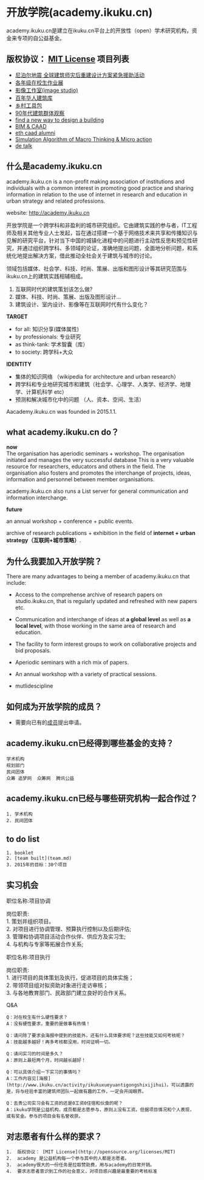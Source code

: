 # 开放学院(academy.ikuku.cn)
academy.ikuku.cn是建立在ikuku.cn平台上的开放性（open）学术研究机构，资金来专项的自公益基金。  

版权协议： [MIT License](http://opensource.org/licenses/MIT)
 **项目列表**
-----  

* [尼泊尔地震
全球建筑师灾后重建设计方案紧急援助活动](cases/GARS-NEPAL.md)
* [各年级在校生作业展](cases/study.md)
* [影像工作室(image studio)](cases/imagestudio.md)
* [百年华人建筑库](cases/100.md)
* [乡村工具包](cases/vallage.md)
* [90年代建筑群体观察](cases/90s.md)
* [find a new way to design a building](README.md)  
* [BIM & CAAD](https://github.com/caadxyz/bim)
* [eth caad alumni](cases/ethcaad.md)
* [Simulation Algorithm of Macro Thinking & Micro action](https://github.com/caadxyz/Macro-Thinking-Micro-action)
* [de talk](cases/detalk.md)



**什么是academy.ikuku.cn**
--------


academy.ikuku.cn is a non-profit making association of institutions and individuals with a common interest in promoting good practice and sharing information in relation to the use of internet in research and education in urban strategy and related professions.   

website: http://academy.ikuku.cn

开放学院是一个跨学科和非盈利的城市研究组织。它由建筑实践的参与者，IT工程师及相关其他专业人士发起，旨在通过搭建一个基于网络技术来共享和传播知识与见解的研究平台，针对当下中国的城镇化进程中的问题进行主动性反思和预见性研究，并通过组织跨学科、多领域的论证，准确地提出问题，全面地分析问题，和系统化地提出解决方案，借此推动全社会关于建筑与城市的讨论。

领域包括媒体、社会学、科技、时尚、策展、出版和图形设计等其研究范围与ikuku.cn上的建筑实践相辅相成。

1. 互联网时代的建筑策划该怎么做?  
2. 媒体、科技、时尚、策展、出版及图形设计...  
3. 建筑设计、室内设计、影像等在互联网时代有什么变化？    


**TARGET**
* for all: 知识分享(媒体属性)
* by professionals: 专业研究
* as think-tank: 学术智囊（库）
* to society: 跨学科+大众

**IDENTITY**
* 集体的知识网络 （wikipedia for architecture and urban research）
* 跨学科和专业地研究城市和建筑（社会学、心理学、人类学、经济学、地理学、计算机科学 etc）
* 预测和解决城市化中的问题  （人、资本、空间、生活）

Aacademy.ikuku.cn was founded in 2015.1.1.



**what academy.ikuku.cn do？**
--------

**now**  
The organisation has aperiodic seminars + workshop.  The organisation initiated and manages the very successful database  This is a very valuable resource for researchers, educators and others in the field. The organisation also fosters and promotes the interchange of projects, ideas, information and personnel between member organisations.

academy.ikuku.cn also runs a List server for general communication and information interchange.

**future**

an annual workshop + conference + public events.

archive of research publications + exhibition in the field of **internet + urban strategy（互联网+城市策略）**.



**为什么我要加入开放学院？**
--------

There are many advantages to being a member of academy.ikuku.cn that include:

* Access to the comprehense archive of research papers on studio.ikuku.cn, that is regularly updated and refreshed with new papers etc.  

* Communication and interchange of ideas at **a global level** as well as **a local level**, with those working in the same area of research and education.  

* The facility to form interest groups to work on collaborative projects and bid proposals.  

* Aperiodic seminars with a rich mix of papers.  

* An annual workshop with a variety of practical sessions.  

* mutlidescipline



**如何成为开放学院的成员？** 
----- 

* 需要向已有的[成员](team.md)提出申请。


**academy.ikuku.cn已经得到哪些基金的支持？**  
-----
    学术机构  
    规划部门  
    民间团体  
    众筹 追梦网  众筹网  腾讯公益  

**academy.ikuku.cn已经与哪些研究机构一起合作过？**  
-----
    1. 学术机构   
    2. 民间团体 


**to do list**
--------
    1. booklet
    2. [team built](team.md)
    3. 2015年的目标：30个项目   

**实习机会**
-------

职位名称:项目协调   

岗位职责:  
    1.  策划并组织项目。   
    2.  对项目进行协调管理、预算执行控制以及后期评估;   
    3.  管理和协调项目活动合作伙伴、供应方及实习生;   
    4.  与机构与专家等拓展合作关系;   


职位名称:项目执行    

岗位职责:  
    1.  进行项目的具体策划及执行，促进项目的具体实施；  
    2.  带领项目组对拟资助对象进行走访审核；  
    3.  与各地教育部门、民政部门建立良好的合作关系。  

Q&A

    Q：对在校生有什么硬性要求？  
    A：没有硬性要求，重要的是做事有热情！  
    
    Q：请问除了要求会海报中提到的技能外，还有什么具体要求呢？这些技能又如何考核呢？  
    A：技能越多越好！再多考核都没用，时间证明一切。  
    
    Q：请问实习的时间是多久？  
    A：原则上最短两个月，时间越长越好！  
    
    Q：可以具体介绍一下实习的事情吗？  
    A：工作内容见[海报](http://www.ikuku.cn/activity/ikukuxueyuantigongshixijihui)。可以透露的是，将与经验丰富的建筑师团队一起做有趣的工作，一定会开阔眼界。  
    
    Q：去贵公司实习会有工资的还是0工资0住宿和伙食的呢？   
    A：ikuku学院是公益机构，成员都是志愿参与，原则上没有工资。但据项目情况和个人表现，或有奖金。参与的项目会有名誉收获。  


**对志愿者有什么样的要求？**
--------

    1.  版权协议： [MIT License](http://opensource.org/licenses/MIT) 
    2.  academy 是公益机构每一个参与其中的人都是志愿者。
    3.  academy很大的一份任务是拉取赞助费，用与academy的日常开销。
    4.  要求志愿者意识到工作的社会意义，对项目感兴趣是最重要的考核标准













 
